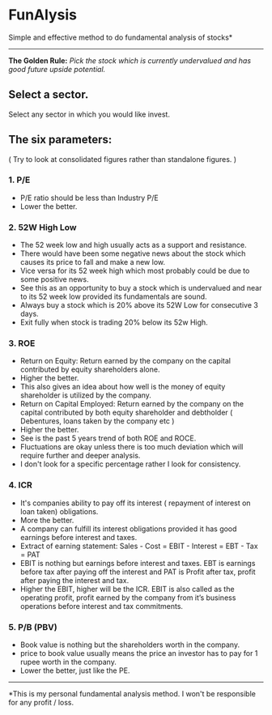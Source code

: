 # FunAlysis
Simple and effective method to do fundamental analysis of stocks*
___

**The Golden Rule:** _Pick the stock which is currently undervalued and has good future upside potential._

## Select a sector.
Select any sector in which you would like invest.

## The six parameters:
( Try to look at consolidated figures rather than standalone figures. )

### 1. P/E
- P/E ratio should be less than Industry P/E
- Lower the better.

### 2. 52W High Low
- The 52 week low and high usually acts as a support and resistance.
- There would have been some negative news about the stock which causes its price to fall and make a new low.
- Vice versa for its 52 week high which most probably could be due to some positive news.
- See this as an opportunity to buy a stock which is undervalued and near to its 52 week low provided its fundamentals are sound.
- Always buy a stock which is 20% above its 52W Low for consecutive 3 days.
- Exit fully when stock is trading 20% below its 52w High.


### 3. ROE
- Return on Equity: Return earned by the company on the capital contributed by equity shareholders alone.
- Higher the better.
- This also gives an idea about how well is the money of equity shareholder is utilized by the company. 
- Return on Capital Employed: Return earned by the company on the capital contributed by both equity shareholder and debtholder ( Debentures, loans taken by the company etc )
- Higher the better.
- See is the past 5 years trend of both ROE and ROCE.
- Fluctuations are okay unless there is too much deviation which will require further and deeper analysis.
- I don't look for a specific percentage rather I look for consistency.

### 4. ICR
- It's companies ability to pay off its interest ( repayment of interest on loan taken) obligations.
- More the better.
- A company can fulfill its interest obligations provided it has good earnings before interest and taxes.
- Extract of earning statement: Sales - Cost = EBIT - Interest = EBT - Tax = PAT
- EBIT is nothing but earnings before interest and taxes. EBT is earnings before tax after paying off the interest and PAT is Profit after tax, profit after paying the interest and tax.
- Higher the EBIT, higher will be the ICR. EBIT is also called as the operating profit, profit earned by the company from it’s business operations before interest and tax commitments.

### 5. P/B (PBV)
- Book value is nothing but the shareholders worth in the company.
- price to book value usually means the price an investor has to pay for 1 rupee worth in the company.
- Lower the better, just like the PE.

___

*This is my personal fundamental analysis method. I won't be responsible for any profit / loss.
